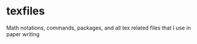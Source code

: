 # texfiles
Math notations, commands, packages, and all tex related files that I use in paper writing

